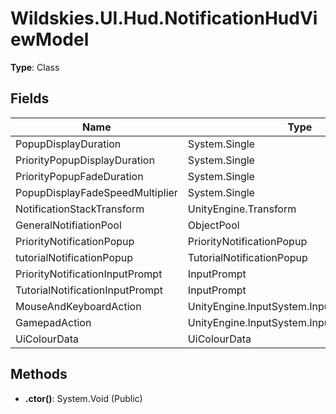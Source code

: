 ﻿# Wildskies.UI.Hud.NotificationHudViewModel

**Type**: Class

## Fields

| Name | Type | Access |
|------|------|--------|
| PopupDisplayDuration | System.Single | Public |
| PriorityPopupDisplayDuration | System.Single | Public |
| PriorityPopupFadeDuration | System.Single | Public |
| PopupDisplayFadeSpeedMultiplier | System.Single | Public |
| NotificationStackTransform | UnityEngine.Transform | Public |
| GeneralNotifiationPool | ObjectPool | Public |
| PriorityNotificationPopup | PriorityNotificationPopup | Public |
| tutorialNotificationPopup | TutorialNotificationPopup | Public |
| PriorityNotificationInputPrompt | InputPrompt | Public |
| TutorialNotificationInputPrompt | InputPrompt | Public |
| MouseAndKeyboardAction | UnityEngine.InputSystem.InputActionReference | Public |
| GamepadAction | UnityEngine.InputSystem.InputActionReference | Public |
| UiColourData | UiColourData | Public |

## Methods

- **.ctor()**: System.Void (Public)

